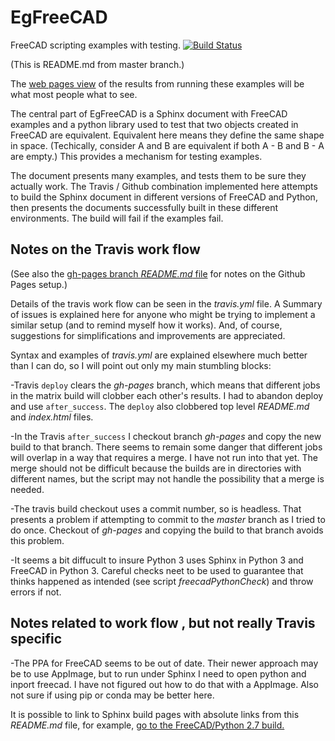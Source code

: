 # EgFreeCAD
FreeCAD scripting examples with testing.
[![Build Status](https://travis-ci.org/pdgilbert/EgFreeCAD.svg?branch=master)](https://travis-ci.org/pdgilbert/EgFreeCAD)

(This is README.md from master branch.)

The 
<a href="https://pdgilbert.github.io/EgFreeCAD/index.html">web pages view</a>
of the results from running these examples will be what most people what to see.

The central part of EgFreeCAD is a Sphinx document with FreeCAD examples and a
python library used to test that two objects created in FreeCAD are
equivalent. Equivalent here means they define the same shape in space.
(Techically, consider A and B are equivalent if both A - B and B - A are empty.)
This provides a mechanism for testing examples.

The document presents many examples, and tests them to be sure they actually work.
The Travis / Github combination implemented here attempts to build the Sphinx
document in different versions of FreeCAD and Python, 
then presents the documents  successfully built in these different
environments. The build will fail if the examples fail.

##  Notes on the Travis work flow
(See also the 
[gh-pages branch *README.md* file](https://github.com/pdgilbert/EgFreeCAD/tree/gh-pages/README.md)
for notes on the Github Pages setup.)

Details of the travis work flow can be seen in the *travis.yml* file. 
A Summary of issues is explained here for anyone who might be trying to 
implement a similar setup (and to remind myself how it works).
And, of course, suggestions for simplifications and improvements are appreciated.

Syntax and examples of *travis.yml* are explained elsewhere much better than I 
can do, so I will point out only my main stumbling blocks:

-Travis `deploy` clears the *gh-pages* branch, which means that different jobs in
the matrix build will clobber each other's results. I had to abandon deploy and
use `after_success`. The `deploy` also clobbered top level *README.md* and 
*index.html* files.

-In the Travis `after_success` I checkout branch *gh-pages* and copy the new build to 
that branch. There seems to remain some danger that different jobs will 
overlap in a way that requires a merge. I have not run into that yet. The merge
should not be difficult because the builds are in directories with different names,
but the script may not handle the possibility that a merge is needed.

-The travis build checkout uses a commit number, so is headless. That presents
a problem if attempting to commit to the *master* branch as I tried to do once.
Checkout of *gh-pages*  and copying the build to that branch avoids this problem.

-It seems a bit diffucult to insure Python 3 uses Sphinx in Python 3 and FreeCAD
in  Python 3. Careful checks neet to be used to guarantee that thinks happened
as intended (see script *freecadPythonCheck*) and throw errors if not.

##  Notes related to work flow , but not really Travis specific

-The PPA for FreeCAD seems to be out of date. Their newer approach may be to use
AppImage, but to run under Sphinx I need to open python and inport freecad. 
I have not figured out how to do that with a AppImage. Also not sure if using
pip or conda may be better here.

It is possible to link to Sphinx build pages with absolute links from
this *README.md* file, for example, 
[go to the FreeCAD/Python 2.7 build.](https://pdgilbert.github.io/EgFreeCAD/build_freecad/Python-2.7/html)


